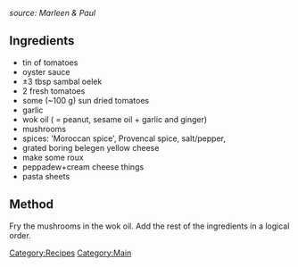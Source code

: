 *source: Marleen & Paul*

Ingredients
-----------

-   tin of tomatoes
-   oyster sauce
-   ±3 tbsp sambal oelek
-   2 fresh tomatoes
-   some (\~100 g) sun dried tomatoes
-   garlic
-   wok oil ( = peanut, sesame oil + garlic and ginger)
-   mushrooms
-   spices: 'Moroccan spice', Provencal spice, salt/pepper,
-   grated boring belegen yellow cheese
-   make some roux
-   peppadew+cream cheese things
-   pasta sheets

Method
------

Fry the mushrooms in the wok oil. Add the rest of the ingredients in a
logical order.

<Category:Recipes> <Category:Main>

